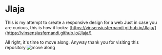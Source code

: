 # Jlaja
This is my attempt to create a responsive design for a web
Just in case you are curious, this is how it looks: [https://vinsensiusfernandi.github.io/Jlaja/](https://vinsensiusfernandi.github.io/Jlaja/)

All right, it's time to move along. Anyway thank you for visiting this repository
![move along](https://i.chzbgr.com/full/2832443648/h6A3A1D8F/)
